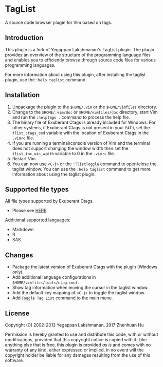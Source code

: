 # TagList

A source code browser plugin for Vim based on tags.

## Introduction

This plugin is a fork of Yegappan Lakshmanan's TagList plugin. The plugin
provides an overview of the structure of the programming language files and
enables you to efficiently browse through source code files for various
programming languages.

For more information about using this plugin, after installing the taglist
plugin, use the `:help taglist` command.

## Installation

1. Unpackage the plugin to the `$HOME/.vim` or the `$HOME/vimfiles` directory.
2. Change to the `$HOME/.vim/doc` or `$HOME/vimfiles/doc` directory, start Vim
   and run the `:helptags .` command to process the help file.
3. The binary file of Exuberant Ctags is already included for Windows. For
   other systems, if Exuberant Ctags is not present in your `PATH`, set the
   `tlist_ctags_cmd` variable with the location of Exuberant Ctags in the
   `.vimrc` file.
4. If you are running a terminal/console version of Vim and the terminal does
   not support changing the window width then set the `tlist_inc_win_width`
   variable to 0 in the `.vimrc` file.
5. Restart Vim.
6. You can now use `<C-j>` or the `:TlistToggle` command to open/close the
   taglist window. You can use the `:help taglist` command to get more
   information about using the taglist plugin.

## Supported file types

All file types supported by Exuberant Ctags.

* Please see [HERE](http://ctags.sourceforge.net/languages.html).

Additional supported languages:

* Markdown
* R
* SAS

## Changes

* Package the latest version of Exuberant Ctags with the plugin (Windows only).
* Add additional language configurations in `$HOME/vimfiles/tools/ctag.conf`.
* Show tag information when moving the cursor in the taglist window.
* Add the default key mapping of `<C-j>` to toggle the taglist window.
* Add `Toggle Tag List` command to the main menu.

## License

Copyright (C) 2002-2013 Yegappan Lakshmanan, 2017 Zhenhuan Hu

Permission is hereby granted to use and distribute this code, with or without
modifications, provided that this copyright notice is copied with it. Like
anything else that is free, this plugin is provided *as is* and comes with no
warranty of any kind, either expressed or implied. In no event will the
copyright holder be liable for any damages resulting from the use of this
software.
